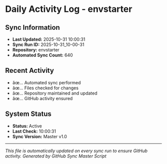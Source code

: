 ﻿# Daily Activity Log - envstarter

## Sync Information
- **Last Updated:** 2025-10-31 10:00:31
- **Sync Run ID:** 2025-10-31_10-00-31
- **Repository:** envstarter
- **Automated Sync Count:** 640

## Recent Activity
- âœ… Automated sync performed
- âœ… Files checked for changes
- âœ… Repository maintained and updated
- âœ… GitHub activity ensured

## System Status
- **Status:** Active
- **Last Check:** 10:00:31
- **Sync Version:** Master v1.0

---
*This file is automatically updated on every sync run to ensure GitHub activity.*
*Generated by GitHub Sync Master Script*
